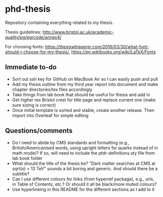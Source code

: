 # phd-thesis


Repository containing everything related to my thesis.

Thesis guidelines: http://www.bristol.ac.uk/academic-quality/pg/pgrcode/annex4/

For choosing fonts: https://thesiswhisperer.com/2016/03/30/what-font-should-i-choose-for-my-thesis/, https://en.wikibooks.org/wiki/LaTeX/Fonts


## Immediate to-do
- Sort out ssh key for GitHub on MacBook Air so I can easily push and pull
- Add my thesis outline from my third year report into document and make chapter directories/tex files accordingly
- Take things from lab book that should be useful for thesis and add in
- Get higher res Bristol crest for title page and replace current one (make sure sizing is correct)
- Once initial template is sorted and stable, create another release. Then import into Overleaf for simple editing


## Questions/comments

- Do I need to abide by CMS standards and formatting (e.g., British/Americanised words, using upright letters for quarks instead of in math mode)? If so, will need to include the ptdr-definitions.sty file from lab book folder
- What should the title of the thesis be? "Dark matter searches at CMS at sqrt(s) = 13 TeV" sounds a bit boring and generic. And should there be a subtitle?
- Can I use different colours for links (from hyperref package), e.g., urls, in Table of Contents, etc.? Or should it all be black/more muted colours?
- Use hyperlinking in this README for the different sections as I add to it